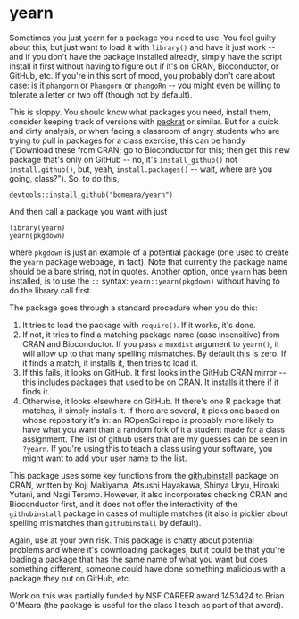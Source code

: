 # yearn

Sometimes you just yearn for a package you need to use. You feel guilty about this, but just want to load it with `library()` and have it just work -- and if you don't have the package installed already, simply have the script install it first without having to figure out if it's on CRAN, Bioconductor, or GitHub, etc. If you're in this sort of mood, you probably don't care about case: is it `phangorn` or `Phangorn` or `phangoRn` -- you might even be willing to tolerate a letter or two off (though not by default).

This is sloppy. You should know what packages you need, install them, consider keeping track of versions with [packrat](https://rstudio.github.io/packrat/) or similar. But for a quick and dirty analysis, or when facing a classroom of angry students who are trying to pull in packages for a class exercise, this can be handy ("Download these from CRAN; go to Bioconductor for this; then get this new package that's only on GitHub -- no, it's `install_github()` not `install.github()`, but, yeah, `install.packages()` -- wait, where are you going, class?"). So, to do this,

```
devtools::install_github("bomeara/yearn")
```

And then call a package you want with just

```
library(yearn)
yearn(pkgdown)
```

where `pkgdown` is just an example of a potential package (one used to create the `yearn` package webpage, in fact). Note that currently the package name should be a bare string, not in quotes. Another option, once `yearn` has been installed, is to use the `::` syntax: `yearn::yearn(pkgdown)` without having to do the library call first.

The package goes through a standard procedure when you do this:

1) It tries to load the package with `require()`. If it works, it's done.
2) If not, it tries to find a matching package name (case insensitive) from CRAN and Bioconductor. If you pass a `maxdist` argument to `yearn()`, it will allow up to that many spelling mismatches. By default this is zero. If it finds a match, it installs it, then tries to load it.
3) If this fails, it looks on GitHub. It first looks in the GitHub CRAN mirror -- this includes packages that used to be on CRAN. It installs it there if it finds it.
4) Otherwise, it looks elsewhere on GitHub. If there's one R package that matches, it simply installs it. If there are several, it picks one based on whose repository it's in: an ROpenSci repo is probably more likely to have what you want than a random fork of it a student made for a class assignment. The list of github users that are my guesses can be seen in `?yearn`. If you're using this to teach a class using your software, you might want to add your user name to the list.

This package uses some key functions from the [githubinstall](https://CRAN.R-project.org/package=githubinstall) package on CRAN, written by Koji Makiyama, Atsushi Hayakawa, Shinya Uryu, Hiroaki Yutani, and Nagi Teramo. However, it also incorporates checking CRAN and Bioconductor first, and it does not offer the interactivity of the `githubinstall` package in cases of multiple matches (it also is pickier about spelling mismatches than `githubinstall` by default).

Again, use at your own risk. This package is chatty about potential problems and where it's downloading packages, but it could be that you're loading a package that has the same name of what you want but does something different, someone could have done something malicious with a package they put on GitHub, etc.

Work on this was partially funded by NSF CAREER award 1453424 to Brian O'Meara (the package is useful for the class I teach as part of that award).
